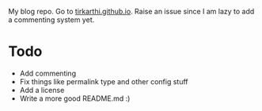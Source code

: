 My blog repo. Go to [tirkarthi.github.io](tirkarthi.github.io). Raise an issue since I am lazy to add a commenting system yet.

# Todo
- Add commenting
- Fix things like permalink type and other config stuff
- Add a license
- Write a more good README.md :)
